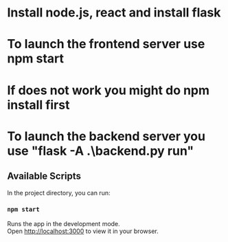 # Install node.js, react and install flask
# To launch the frontend server use npm start
# If does not work you might do npm install first
# To launch the backend server you use "flask -A .\backend.py run" 

## Available Scripts

In the project directory, you can run:

### `npm start`

Runs the app in the development mode.\
Open [http://localhost:3000](http://localhost:3000) to view it in your browser.
